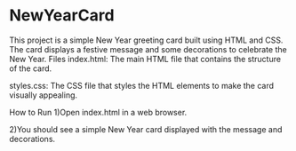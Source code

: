 # NewYearCard
This project is a simple New Year greeting card built using HTML and CSS. The card displays a festive message and some decorations to celebrate the New Year.
Files
index.html: The main HTML file that contains the structure of the card.

styles.css: The CSS file that styles the HTML elements to make the card visually appealing.

How to Run
1)Open index.html in a web browser.

2)You should see a simple New Year card displayed with the message and decorations.
